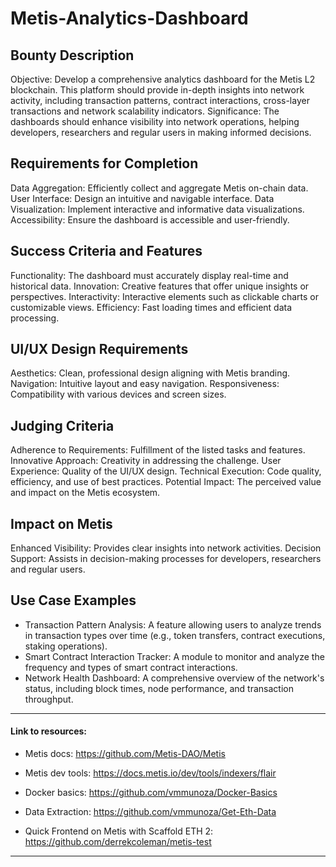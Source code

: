 # Metis-Analytics-Dashboard


## Bounty Description
Objective: Develop a comprehensive analytics dashboard for the Metis L2 blockchain. This platform should provide in-depth insights into network activity, including transaction patterns, contract interactions, cross-layer transactions and network scalability indicators.
Significance: The dashboards should enhance visibility into network operations, helping developers, researchers and regular users in making informed decisions.


## Requirements for Completion
Data Aggregation: Efficiently collect and aggregate Metis on-chain data.
User Interface: Design an intuitive and navigable interface.
Data Visualization: Implement interactive and informative data visualizations.
Accessibility: Ensure the dashboard is accessible and user-friendly.


## Success Criteria and Features
Functionality: The dashboard must accurately display real-time and historical data.
Innovation: Creative features that offer unique insights or perspectives.
Interactivity: Interactive elements such as clickable charts or customizable views.
Efficiency: Fast loading times and efficient data processing.

## UI/UX Design Requirements
Aesthetics: Clean, professional design aligning with Metis branding.
Navigation: Intuitive layout and easy navigation.
Responsiveness: Compatibility with various devices and screen sizes.

## Judging Criteria
Adherence to Requirements: Fulfillment of the listed tasks and features.
Innovative Approach: Creativity in addressing the challenge.
User Experience: Quality of the UI/UX design.
Technical Execution: Code quality, efficiency, and use of best practices.
Potential Impact: The perceived value and impact on the Metis ecosystem.


## Impact on Metis
Enhanced Visibility: Provides clear insights into network activities.
Decision Support: Assists in decision-making processes for developers, researchers and regular users.

## Use Case Examples
- Transaction Pattern Analysis: A feature allowing users to analyze trends in transaction types over time (e.g., token transfers, contract executions, staking operations).
- Smart Contract Interaction Tracker: A module to monitor and analyze the frequency and types of smart contract interactions.
- Network Health Dashboard: A comprehensive overview of the network's status, including block times, node performance, and transaction throughput.

______


#### Link to resources:

- Metis docs:
https://github.com/Metis-DAO/Metis

- Metis dev tools:
https://docs.metis.io/dev/tools/indexers/flair

- Docker basics:
https://github.com/vmmunoza/Docker-Basics

- Data Extraction:
https://github.com/vmmunoza/Get-Eth-Data

- Quick Frontend on Metis with Scaffold ETH 2:
https://github.com/derrekcoleman/metis-test

______

